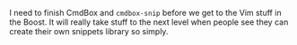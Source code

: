 I need to finish CmdBox and `cmdbox-snip` before we get to the Vim stuff
in the Boost. It will really take stuff to the next level when people
see they can create their own snippets library so simply.
